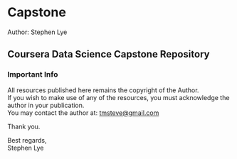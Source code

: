 # Capstone
Author: Stephen Lye

## Coursera Data Science Capstone Repository

### Important Info
All resources published here remains the copyright of the Author.  
If you wish to make use of any of the resources, you must acknowledge the author in your publication.  
You may contact the author at: tmsteve@gmail.com  

Thank you.  

Best regards,  
Stephen Lye